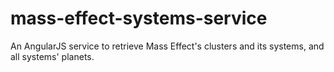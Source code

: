 # mass-effect-systems-service
An AngularJS service to retrieve Mass Effect's clusters and its systems, and all systems' planets.
